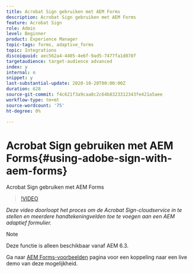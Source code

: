 ```yaml
---
title: Acrobat Sign gebruiken met AEM Forms
description: Acrobat Sign gebruiken met AEM Forms
feature: Acrobat Sign
role: Admin
level: Beginner
product: Experience Manager
topic-tags: forms, adaptive_forms
topic: Integrations
discoiquuid: aec562a4-4405-4e6f-9ad5-7477fa1d078f
targetaudience: target-audience advanced
index: y
internal: n
snippet: y
last-substantial-update: 2020-10-20T00:00:00Z
duration: 628
source-git-commit: f4c621f3a9caa8c2c64b8323312343fe421a5aee
workflow-type: tm+mt
source-wordcount: '75'
ht-degree: 0%

---
```



# Acrobat Sign gebruiken met AEM Forms{#using-adobe-sign-with-aem-forms}

Acrobat Sign gebruiken met AEM Forms

>[!VIDEO](https://video.tv.adobe.com/v/18696?quality=12&learn=on)

*Deze video doorloopt het proces om de Acrobat Sign-cloudservice in te stellen en meerdere handtekeningvelden toe te voegen aan een AEM adaptief formulier.*

>[!NOTE]
>
>Deze functie is alleen beschikbaar vanaf AEM 6.3.

Ga naar [AEM Forms-voorbeelden](https://forms.enablementadobe.com/content/samples/samples.html?query=0#formsandsign) pagina voor een koppeling naar een live demo van deze mogelijkheid.
